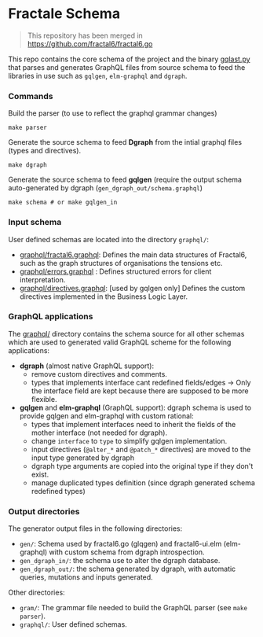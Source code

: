 # Fractale Schema

> This repository has been merged in https://github.com/fractal6/fractal6.go

This repo contains the core schema of the project and the binary [gqlast.py](gqlast.py) that parses and generates GraphQL files from source schema to feed the libraries in use such as `gqlgen`, `elm-graphql` and `dgraph`.

### Commands

Build the parser (to use to reflect the graphql grammar changes)

	make parser


Generate the source schema to feed **Dgraph** from the intial graphql files (types and directives).

	make dgraph

Generate the source schema to feed **gqlgen** (require the output schema auto-generated by dgraph (`gen_dgraph_out/schema.graphql`)

	make schema # or make gqlgen_in


### Input schema

User defined schemas are located into the directory `graphql/`:
* [graphql/fractal6.graphql](graphql/fractal6.graphql): Defines the main data structures of Fractal6, such as the graph structures of organisations the tensions etc.
* [graphql/errors.graphql](graphql/errors.graphql) : Defines structured errors for client interpretation.
* [graphql/directives.graphql](graphql/directives.graphql): [used by gqlgen only] Defines the custom directives implemented in the Business Logic Layer.

### GraphQL applications

The [graphql/](graphql/) directory contains the schema source for all other schemas which are used to generated valid GraphQL scheme for the following applications:

* **dgraph** (almost native GraphQL support):
    * remove custom directives and comments.
    * types that implements interface cant redefined fields/edges -> Only the interface field are kept because there are supposed to be more flexible.
* **gqlgen** and **elm-graphql** (GraphQL support): dgraph schema is used to provide gqlgen and elm-graphql with custom rational:
    * types that implement interfaces need to inherit the fields of the mother interface (not needed for dgraph).
    * change `interface` to `type`  to simplify gqlgen implementation.
    * input directives (`@alter_*` and `@patch_*` directives) are moved to the input type generated by dgraph
    * dgraph type arguments are copied into the original type if they don't exist.
    * manage duplicated types definition (since dgraph generated schema redefined types)


### Output directories
The generator output files in the following directories:

* `gen/`: Schema used by fractal6.go (glqgen) and fractal6-ui.elm (elm-graphql) with custom schema from dgraph introspection.
* `gen_dgraph_in/`: the schema use to alter the dgraph database.
* `gen_dgraph_out/`: the schema generated by dgraph, with automatic queries, mutations and inputs generated.

Other directories:
* `gram/`: The grammar file needed to build the GraphQL parser (see `make parser`). 
* `graphql/`: User defined schemas.
